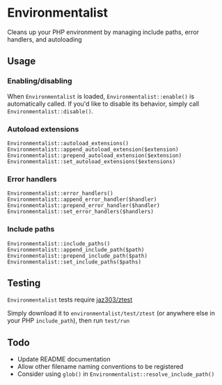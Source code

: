 # Environmentalist

Cleans up your PHP environment by managing include paths, error handlers, and autoloading


## Usage

### Enabling/disabling

When `Environmentalist` is loaded, `Environmentalist::enable()` is automatically called. If you'd like to disable its behavior, simply call `Environmentalist::disable()`.

### Autoload extensions

    Environmentalist::autoload_extensions()
    Environmentalist::append_autoload_extension($extension)
    Environmentalist::prepend_autoload_extension($extension)
    Environmentalist::set_autoload_extensions($extensions)

### Error handlers

    Environmentalist::error_handlers()
    Environmentalist::append_error_handler($handler)
    Environmentalist::prepend_error_handler($handler)
    Environmentalist::set_error_handlers($handlers)

### Include paths

    Environmentalist::include_paths()
    Environmentalist::append_include_path($path)
    Environmentalist::prepend_include_path($path)
    Environmentalist::set_include_paths($paths)


## Testing

`Environmentalist` tests require [jaz303/ztest](http://github.com/jaz303/ztest)

Simply download it to `environmentalist/test/ztest` (or anywhere else in your PHP `include_path`), then run `test/run`


## Todo

* Update README documentation
* Allow other filename naming conventions to be registered
* Consider using `glob()` in `Environmentalist::resolve_include_path()`